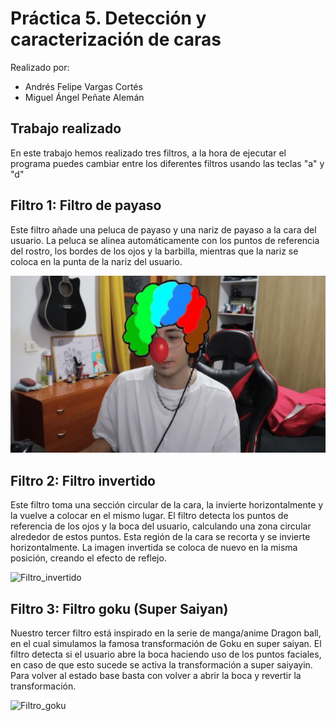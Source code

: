 # Práctica 5. Detección y caracterización de caras

Realizado por:
- Andrés Felipe Vargas Cortés
- Miguel Ángel Peñate Alemán

## Trabajo realizado

En este trabajo hemos realizado tres filtros, a la hora de ejecutar el programa puedes cambiar entre los diferentes filtros usando las teclas "a" y "d"

## Filtro 1: Filtro de payaso

Este filtro añade una peluca de payaso y una nariz de payaso a la cara del usuario. La peluca se alinea automáticamente con los puntos de referencia del rostro, los bordes de los ojos y la barbilla, mientras que la nariz se coloca en la punta de la nariz del usuario.

![Filtro_payaso](images/payaso.gif)

## Filtro 2: Filtro invertido

Este filtro toma una sección circular de la cara, la invierte horizontalmente y la vuelve a colocar en el mismo lugar.
El filtro detecta los puntos de referencia de los ojos y la boca del usuario, calculando una zona circular alrededor de estos puntos.
Esta región de la cara se recorta y se invierte horizontalmente.
La imagen invertida se coloca de nuevo en la misma posición, creando el efecto de reflejo.

![Filtro_invertido](images/invert.gif)

## Filtro 3: Filtro goku (Super Saiyan)

Nuestro tercer filtro está inspirado en la serie de manga/anime Dragon ball, en el cual simulamos la famosa transformación de Goku en super saiyan.
El filtro detecta si el usuario abre la boca haciendo uso de los puntos faciales, en caso de que esto sucede se activa la transformación a super saiyayin. Para volver al estado base basta con volver a abrir la boca y revertir la transformación.

![Filtro_goku](images/goku.gif)

